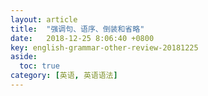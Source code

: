 ```yaml
---
layout: article
title:  "强调句、语序、倒装和省略"
date:   2018-12-25 8:06:40 +0800
key: english-grammar-other-review-20181225
aside:
  toc: true
category: [英语, 英语语法]
---
```

